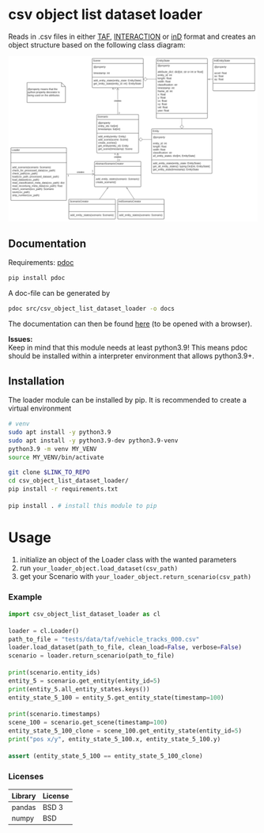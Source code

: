 # csv object list dataset loader

Reads in .csv files in either [TAF](https://github.com/fzi-forschungszentrum-informatik/test-area-autonomous-driving-dataset), [INTERACTION](https://interaction-dataset.com/) or [inD](https://www.ind-dataset.com/) format and creates an object structure based on the following class diagram:

![loader class diagram](docs/loader_uml_class.svg)

## Documentation

Requirements:
[pdoc](https://pdoc.dev/)
```bash
pip install pdoc
```

A doc-file can be generated by
```bash
pdoc src/csv_object_list_dataset_loader -o docs
```
The documentation can then be found [here](/docs/index.html) (to be opened with a browser).

__Issues:__  
Keep in mind that this module needs at least python3.9! This means pdoc should be installed within a interpreter environment that allows python3.9+.

## Installation
The loader module can be installed by pip.
It is recommended to create a virtual environment
```bash
# venv
sudo apt install -y python3.9
sudo apt install -y python3.9-dev python3.9-venv
python3.9 -m venv MY_VENV
source MY_VENV/bin/activate
```
```bash
git clone $LINK_TO_REPO
cd csv_object_list_dataset_loader/
pip install -r requirements.txt

pip install . # install this module to pip
```
# Usage

1. initialize an object of the Loader class with the wanted parameters
2. run `your_loader_object.load_dataset(csv_path)`
3. get your Scenario with `your_loader_object.return_scenario(csv_path)`


### Example


```python
import csv_object_list_dataset_loader as cl

loader = cl.Loader()
path_to_file = "tests/data/taf/vehicle_tracks_000.csv"
loader.load_dataset(path_to_file, clean_load=False, verbose=False)
scenario = loader.return_scenario(path_to_file)

print(scenario.entity_ids)
entity_5 = scenario.get_entity(entity_id=5)
print(entity_5.all_entity_states.keys())
entity_state_5_100 = entity_5.get_entity_state(timestamp=100)

print(scenario.timestamps)
scene_100 = scenario.get_scene(timestamp=100)
entity_state_5_100_clone = scene_100.get_entity_state(entity_id=5)
print("pos x/y", entity_state_5_100.x, entity_state_5_100.y)

assert (entity_state_5_100 == entity_state_5_100_clone)
```

### Licenses

| Library       | License            |
|---------------|--------------------|
| pandas        | BSD 3              |
| numpy         | BSD                |

